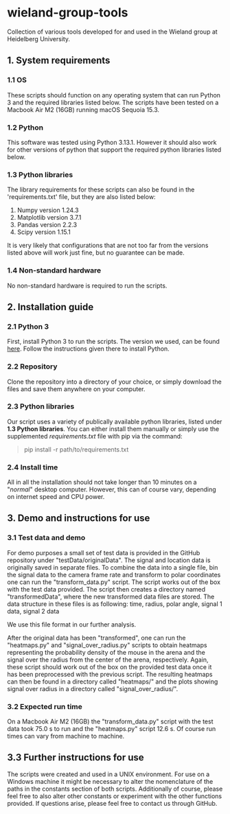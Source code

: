# wieland-group-tools
Collection of various tools developed for and used in the Wieland group at Heidelberg University.

## 1. System requirements
### 1.1 OS

These scripts should function on any operating system that can run Python 3 and the required libraries listed below.
The scripts have been tested on a Macbook Air M2 (16GB) running macOS Sequoia 15.3.

### 1.2 Python

This software was tested using Python 3.13.1. However it should also work for other versions of python that support the required python libraries listed below.

### 1.3 Python libraries

The library requirements for these scripts can also be found in the 'requirements.txt' file, but they are also listed below:

1. Numpy version 1.24.3
2. Matplotlib version 3.7.1
3. Pandas version 2.2.3
4. Scipy version 1.15.1

It is very likely that configurations that are not too far from the versions listed above will work just fine, but no guarantee can be made.
### 1.4 Non-standard hardware
No non-standard hardware is required to run the scripts.
## 2. Installation guide
### 2.1 Python 3
First, install Python 3 to run the scripts. The version we used, can be found [here](https://www.python.org/downloads/release/python-3131/).
Follow the instructions given there to install Python. 
### 2.2 Repository
Clone the repository into a directory of your choice, or simply download the files and save them anywhere on your computer.
### 2.3 Python libraries
Our script uses a variety of publically available python libraries, listed under **1.3 Python libraries**. You can either install them manually or simply use the supplemented *requirements.txt* file with pip via the command:
> pip install -r path/to/requirements.txt
### 2.4 Install time
All in all the installation should not take longer than 10 minutes on a "*normal*" desktop computer. However, this can of course vary, depending on internet speed and CPU power.

## 3. Demo and instructions for use

### 3.1 Test data and demo

For demo purposes a small set of test data is provided in the GitHub repository under "testData/originalData". The signal and location data is originally saved in separate files. 
To combine the data into a single file, bin the signal data to the camera frame rate and transform to polar coordinates one can run the "transform_data.py" script. The script works out of the box with the test data provided.
The script then creates a directory named "transformedData", where the new transformed data files are stored. The data structure in these files is as following:
    time, radius, polar angle, signal 1 data, signal 2 data 

We use this file format in our further analysis.

After the original data has been "transformed", one can run the "heatmaps.py" and "signal_over_radius.py" scripts to obtain heatmaps representing the probability density of the mouse in the arena and the signal over the radius from the center of the arena, respectively. Again, these script should work out of the box on the provided test data once it has been preprocessed with the previous script. The resulting heatmaps can then be found in a directory called "heatmaps/" and the plots showing signal over radius in a directory called "signal_over_radius/".

### 3.2 Expected run time

On a Macbook Air M2 (16GB) the "transform_data.py" script with the test data took 75.0 s to run and the "heatmaps.py" script 12.6 s.
Of course run times can vary from machine to machine.

## 3.3 Further instructions for use

The scripts were created and used in a UNIX environment. For use on a Windows machine it might be necessary to alter the nomenclature of the paths in the constants section of both scripts. Additionally of course, please feel free to also alter other constants or experiment with the other functions provided. If questions arise, please feel free to contact us through GitHub.
